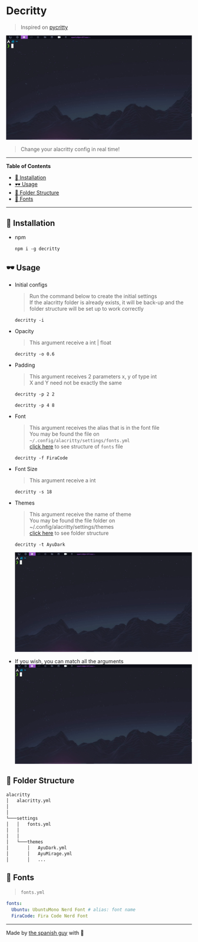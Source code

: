 # Decritty

> Inspired on [pycritty](https://github.com/antoniosarosi/pycritty)

![imagem](./.screenshots/argumentos.gif)

> Change your alacritty config in real time!<br>

---

**Table of Contents**

- [:wrench: Installation](#installation)
- [:dark_sunglasses: Usage](#usage)
- [:file_folder: Folder Structure](#folder-structure)
- [:pencil: Fonts](#fonts)

---

## :wrench: Installation

- npm

  ```shell
  npm i -g decritty
  ```

## :dark_sunglasses: Usage

- Initial configs

  > Run the command below to create the initial settings<br>
  > If the alacritty folder is already exists, it will be back-up and the folder structure will be set up to work correctly

  ```shell
  decritty -i
  ```

- Opacity

  > This argument receive a int | float

  ```shell
  decritty -o 0.6
  ```

- Padding

  > This argument receives 2 parameters x, y of type int<br>
  > X and Y need not be exactly the same

  ```shell
  decritty -p 2 2
  ```

  ```shell
  decritty -p 4 8
  ```

- Font

  > This argument receives the alias that is in the font file<br>
  > You may be found the file on `~/.config/alacritty/settings/fonts.yml`<br>
	> [click here](#fonts) to see structure of `fonts` file

  ```shell
  decritty -f FiraCode
  ```

- Font Size

  > This argument receive a int

  ```shell
  decritty -s 18
  ```

- Themes

  > This argument receive the name of theme<br>
  > You may be found the file folder on ~/.config/alacritty/settings/themes<br>
	> [click here](#folder-structure) to see folder structure

  ```shell
  decritty -t AyuDark
  ```

  ![imagem](./.screenshots/temas.gif)

- If you wish, you can match all the arguments
  ![imagem](./.screenshots/argumentos.gif)

## :file_folder: Folder Structure

```
alacritty
│   alacritty.yml
│
│
└───settings
│   │   fonts.yml
│   │
│   │
│   └───themes
│       │   AyuDark.yml
│       │   AyuMirage.yml
│       │   ...
```

## :pencil: Fonts

> `fonts.yml`

```yaml
fonts:
  Ubuntu: UbuntuMono Nerd Font # alias: font name
  FiraCode: Fira Code Nerd Font
```

---

Made by [the spanish guy](https://github.com/the-spanish-guy) with :purple_heart:
